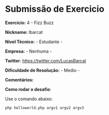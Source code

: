 # Submissão de Exercicio

**Exercicio:** 4 - Fizz Buzz

**Nickname:** lbarcat   

**Nível Técnico:** - Estudante -

**Empresa:** - Nenhuma -

**Twitter**: https://twitter.com/LucasBarcat

**Dificuldade de Resolução:** - Medio -

**Comentários:** 

**Como rodar o desafio**: 

Use o comando abaixo: 
```bash
php helloworld.php argv1 argv2 argv3
```